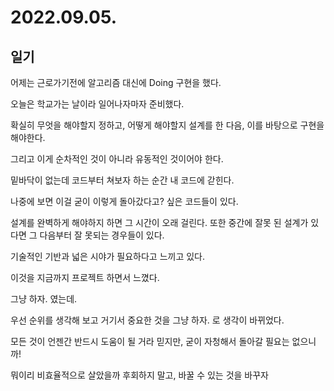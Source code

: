 # 2022.09.05.

## 일기

어제는 근로가기전에 알고리즘 대신에 Doing 구현을 했다.

오늘은 학교가는 날이라 일어나자마자 준비했다.

확실히 무엇을 해야할지 정하고, 어떻게 해야할지 설계를 한 다음, 이를 바탕으로 구현을 해야한다.

그리고 이게 순차적인 것이 아니라 유동적인 것이어야 한다.

밑바닥이 없는데 코드부터 쳐보자 하는 순간 내 코드에 갇힌다.

나중에 보면 이걸 굳이 이렇게 돌아갔다고? 싶은 코드들이 있다.

설계를 완벽하게 해야하지 하면 그 시간이 오래 걸린다. 또한 중간에 잘못 된 설계가 있다면 그 다음부터 잘 못되는 경우들이 있다.

기술적인 기반과 넓은 시야가 필요하다고 느끼고 있다.

이것을 지금까지 프로젝트 하면서 느꼈다.

그냥 하자. 였는데.

우선 순위를 생각해 보고 거기서 중요한 것을 그냥 하자. 로 생각이 바뀌었다.

모든 것이 언젠간 반드시 도움이 될 거라 믿지만, 굳이 자청해서 돌아갈 필요는 없으니까!

뭐이리 비효율적으로 살았을까 후회하지 말고, 바꿀 수 있는 것을 바꾸자